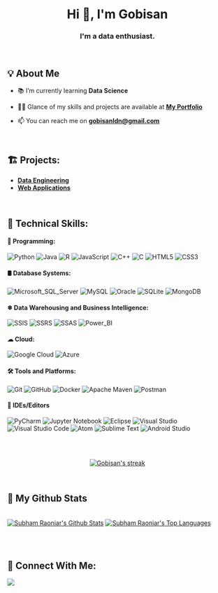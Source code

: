 <!-- <a href="#"><img width="100%" height="auto" src="https://i.imgur.com/iXuL1HG.png" height="175px"/></a> -->

<h1 align="center">Hi 👋, I'm Gobisan</h1>
<h3 align="center">I'm a data enthusiast.</h3>

<br/>

## 💡 About Me

<!-- - 🔭 I’m currently working on **[Project](https://)** -->

- 📚 I’m currently learning **Data Science**

- 👨‍💻 Glance of my skills and projects are available at **[My Portfolio](https://gobisan14.github.io/)**

- 📫 You can reach me on **gobisanldn@gmail.com**

<br/>

## 🏗 Projects:

- <a href='https://github.com/stars/gobisan14/lists/data-engineering-projects' target="_blank">**Data Engineering**</a>
- <a href='https://github.com/stars/gobisan14/lists/web-application-projects' target="_blank">**Web Applications**</a>

</br>

## 🧰 Technical Skills:

#### 📃 Programming: 
![Python](https://img.shields.io/badge/Python-306998?style=flat&logo=python&logoColor=white)
![Java](https://img.shields.io/badge/Java-red?style=flat&logo=java&logoColor=white)
![R](https://img.shields.io/badge/R-276DC3?style=flat&logo=r)
![JavaScript](https://img.shields.io/badge/JavaScript-yellow.svg?style=flat&logo=javascript&logoColor=white)
![C++](https://img.shields.io/badge/C++-%2300599C.svg?style=flat&logo=c%2B%2B&logoColor=white)
![C](https://img.shields.io/badge/C-%2300599C.svg?style=flat&logo=c&logoColor=white)
![HTML5](https://img.shields.io/badge/HTML5-%23E34F26.svg?style=flate&logo=html5&logoColor=white)
![CSS3](https://img.shields.io/badge/CSS3-%231572B6.svg?style=flat&logo=css3&logoColor=white)

#### 🛢 Database Systems:
![Microsoft_SQL_Server](https://img.shields.io/badge/Microsoft_SQL_Server-CC2927?style=flat&logo=microsoft-sql-server&logoColor=white)
![MySQL](https://img.shields.io/badge/MySQL-F29111?style=flat&logo=mysql&logoColor=white)
![Oracle](https://img.shields.io/badge/Oracle-F80000?style=flat&logo=oracle&logoColor=white)
![SQLite](https://img.shields.io/badge/SQLite-%2307405e.svg?style=flat&logo=sqlite&logoColor=white)
![MongoDB](https://img.shields.io/badge/MongoDB-%234ea94b.svg?style=flat&logo=mongodb&logoColor=white)

#### ❄ Data Warehousing and Business Intelligence:
![SSIS](https://img.shields.io/badge/SSIS-CC2927?style=flat&logo=microsoft-sql-server&logoColor=white)
![SSRS](https://img.shields.io/badge/SSRS-DF3900?style=flat&logo=microsoft-sql-server&logoColor=white)
![SSAS](https://img.shields.io/badge/SSAS-0C6CBD?style=flat&logo=microsoft-sql-server&logoColor=white)
![Power_BI](https://img.shields.io/badge/Power_BI-FCD535?style=flat&logo=power-bi&logoColor=white)

#### ☁ Cloud:
![Google Cloud](https://img.shields.io/badge/Google_Cloud-%234285F4.svg?style=flat&logo=google-cloud&logoColor=white)
![Azure](https://img.shields.io/badge/Azure-%230072C6.svg?style=flat&logo=microsoftazure&logoColor=white)

#### 🛠 Tools and Platforms:
![Git](https://img.shields.io/badge/Git-%23F05033.svg?style=flat&logo=git&logoColor=white)
![GitHub](https://img.shields.io/badge/GitHub-black?style=flate&logo=github)
![Docker](https://img.shields.io/badge/docker-%230db7ed.svg?style=flat&logo=docker&logoColor=white)
![Apache Maven](https://img.shields.io/badge/Apache%20Maven-C71A36?style=flat&logo=Apache%20Maven&logoColor=white)
![Postman](https://img.shields.io/badge/Postman-FF6C37?style=flat&logo=postman&logoColor=white)

#### 🧩 IDEs/Editors
![PyCharm](https://img.shields.io/badge/Pycharm-143?style=flat&logo=pycharm&logoColor=white&color=green)
![Jupyter Notebook](https://img.shields.io/badge/Jupyter-%23FA0F00.svg?style=flat&logo=jupyter&logoColor=white)
![Eclipse](https://img.shields.io/badge/Eclipse-FE7A16.svg?style=flat&logo=Eclipse&logoColor=white)
![Visual Studio](https://img.shields.io/badge/Visual%20Studio-5C2D91.svg?style=flat&logo=visual-studio&logoColor=white)
![Visual Studio Code](https://img.shields.io/badge/Visual%20Studio%20Code-0078d7.svg?style=flat&logo=visual-studio-code&logoColor=white)
![Atom](https://img.shields.io/badge/Atom-%2366595C.svg?style=flat&logo=atom&logoColor=white)
![Sublime Text](https://img.shields.io/badge/Sublime_Text-%23575757.svg?style=flat&logo=sublime-text&logoColor=white)
![Android Studio](https://img.shields.io/badge/Android%20Studio-3DDC84.svg?style=flat&logo=android-studio&logoColor=white)


</br></br>

<p align="center">
    <a href="https://github.com/gobisan14/github-readme-streak-stats">
        <img title="🔥 Get streak stats for your profile at git.io/streak-stats" alt="Gobisan's streak" src="https://github-readme-streak-stats.herokuapp.com/?user=gobisan14&theme=black-ice&hide_border=true&stroke=0000&background=060A0CD0"/>
    </a>
</p>

<br/>

## 🔭 My Github Stats

  <br/>
  <a href="https://github.com/gobisan14/github-readme-stats"><img alt="Subham Raoniar's Github Stats" src="https://github-readme-stats.vercel.app/api?username=gobisan14&show_icons=true&count_private=true&theme=react&hide_border=true&bg_color=0D1117" /></a> 
  <a href="https://github.com/gobisan14/github-readme-stats"><img alt="Subham Raoniar's Top Languages" src="https://github-readme-stats.vercel.app/api/top-langs/?username=gobisan14&langs_count=8&count_private=true&layout=compact&theme=react&hide_border=true&bg_color=0D1117" /></a>

<br/></br>

## 📡 Connect With Me:

<p align="left">
<a href = "https://www.linkedin.com/in/gobisan-ananthanadarajan-977b4b221/" target="_blank"><img src="https://img.shields.io/badge/LinkedIn-0077B5?style=flat&logo=linkedin&logoColor=white"/></a>
</p>

<br/>

<!--
## ❤ Views and Followers

<a href="https://github.com/Meghna-DAS/github-profile-views-counter">
    <img src="https://komarev.com/ghpvc/?username=gobisan14">
</a>
<a href="https://github.com/gobisan14?tab=followers"><img src="https://img.shields.io/github/followers/gobisan14?label=Followers&style=social" alt="GitHub Badge"></a>
-->
